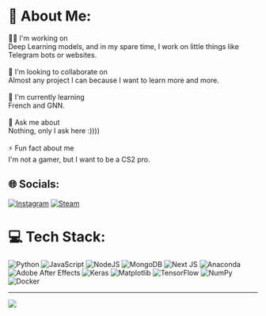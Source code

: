 # 💫 About Me:
🧑‍💻 I'm working on<br>Deep Learning models, and in my spare time, I work on little things like Telegram bots or websites.<br><br>🤝 I'm looking to collaborate on<br>Almost any project I can because I want to learn more and more.<br><br>🌱 I'm currently learning<br>French and GNN.<br><br>💬 Ask me about<br>Nothing, only I ask here :))))<br><br>⚡ Fun fact about me<br>I'm not a gamer, but I want to be a CS2 pro.


## 🌐 Socials:
[![Instagram](https://img.shields.io/badge/Instagram-%23E4405F.svg?logo=Instagram&logoColor=white)](https://instagram.com/https://www.instagram.com/khashayar_mafi/) 
[![Steam](https://img.shields.io/badge/Steam-%23000000.svg?logo=Steam&logoColor=white)](https://steamcommunity.com/id/wittg3n/)


# 💻 Tech Stack:
![Python](https://img.shields.io/badge/python-3670A0?style=for-the-badge&logo=python&logoColor=ffdd54) ![JavaScript](https://img.shields.io/badge/javascript-%23323330.svg?style=for-the-badge&logo=javascript&logoColor=%23F7DF1E) ![NodeJS](https://img.shields.io/badge/node.js-6DA55F?style=for-the-badge&logo=node.js&logoColor=white) ![MongoDB](https://img.shields.io/badge/MongoDB-%234ea94b.svg?style=for-the-badge&logo=mongodb&logoColor=white) ![Next JS](https://img.shields.io/badge/Next-black?style=for-the-badge&logo=next.js&logoColor=white) ![Anaconda](https://img.shields.io/badge/Anaconda-%2344A833.svg?style=for-the-badge&logo=anaconda&logoColor=white) ![Adobe After Effects](https://img.shields.io/badge/Adobe%20After%20Effects-9999FF.svg?style=for-the-badge&logo=Adobe%20After%20Effects&logoColor=white) ![Keras](https://img.shields.io/badge/Keras-%23D00000.svg?style=for-the-badge&logo=Keras&logoColor=white) ![Matplotlib](https://img.shields.io/badge/Matplotlib-%23ffffff.svg?style=for-the-badge&logo=Matplotlib&logoColor=black) ![TensorFlow](https://img.shields.io/badge/TensorFlow-%23FF6F00.svg?style=for-the-badge&logo=TensorFlow&logoColor=white) ![NumPy](https://img.shields.io/badge/numpy-%23013243.svg?style=for-the-badge&logo=numpy&logoColor=white) ![Docker](https://img.shields.io/badge/docker-%230db7ed.svg?style=for-the-badge&logo=docker&logoColor=white)


---
[![](https://visitcount.itsvg.in/api?id=wittg3n&icon=1&color=0)](https://visitcount.itsvg.in)

<!-- Proudly created with GPRM ( https://gprm.itsvg.in ) -->
